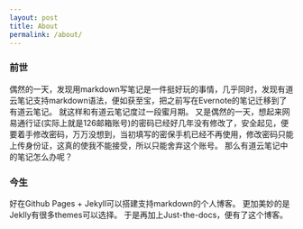 ```yaml
---
layout: post
title: About
permalink: /about/
---
```


### 前世
偶然的一天，发现用markdown写笔记是一件挺好玩的事情，几乎同时，发现有道云笔记支持markdown语法，便如获至宝，把之前写在Evernote的笔记迁移到了有道云笔记。
就这样和有道云笔记度过一段蜜月期。
又是偶然的一天，想起来网易通行证(实际上就是126邮箱账号)的密码已经好几年没有修改了，安全起见，便要着手修改密码，万万没想到，当初填写的密保手机已经不再使用，修改密码只能上传身份证，这真的使我不能接受，所以只能舍弃这个账号。
那么有道云笔记中的笔记怎么办呢？

### 今生
好在Github Pages + Jekyll可以搭建支持markdown的个人博客。
更加美妙的是Jeklly有很多themes可以选择。
于是再加上Just-the-docs，便有了这个博客。

